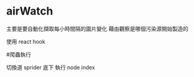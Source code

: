 # airWatch

主要是要自動化擷取每小時間隔的圖片變化 藉由觀察是哪個污染源開始製造的

使用 react hook

#爬蟲執行

切換道 sprider 底下 執行 node index
